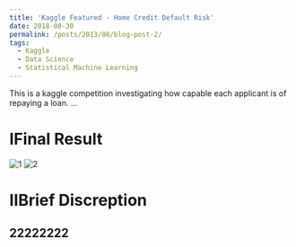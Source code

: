 ```yaml
---
title: 'Kaggle Featured - Home Credit Default Risk'
date: 2018-08-30
permalink: /posts/2013/08/blog-post-2/
tags:
  - Kaggle
  - Data Science
  - Statistical Machine Learning
---
```


This is a kaggle competition investigating how capable each applicant is of repaying a loan.
...

ⅠFinal Result
======
![1](https://github.com/olivia-shi/olivia-shi.github.io/blob/master/images/kaggle-profile.PNG)
![2](https://github.com/olivia-shi/olivia-shi.github.io/blob/master/images/kaggle-brown.PNG)

ⅡBrief Discreption
======

22222222
------
